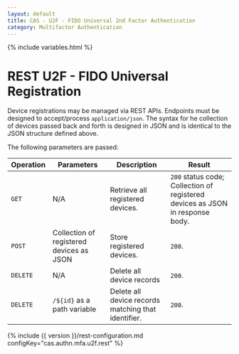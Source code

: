 ```yaml
---
layout: default
title: CAS - U2F - FIDO Universal 2nd Factor Authentication
category: Multifactor Authentication
---
```


{% include variables.html %}

# REST U2F - FIDO Universal Registration

Device registrations may be managed via REST APIs. Endpoints must be designed to 
accept/process `application/json`. The syntax for he collection of devices passed back and 
forth is designed in JSON and is identical to the JSON structure defined above.

The following parameters are passed:

| Operation        | Parameters      | Description      | Result
|------------------|-----------------|------------------|----------------------------------------------------
| `GET` | N/A    | Retrieve all registered devices.     | `200` status code; Collection of registered devices as JSON in response body.
| `POST` | Collection of registered devices as JSON | Store registered devices. | `200`.
| `DELETE` | N/A | Delete all device records | `200`.
| `DELETE` | `/${id}`  as a path variable | Delete all device records matching that identifier. | `200`.

{% include {{ version }}/rest-configuration.md configKey="cas.authn.mfa.u2f.rest" %}
